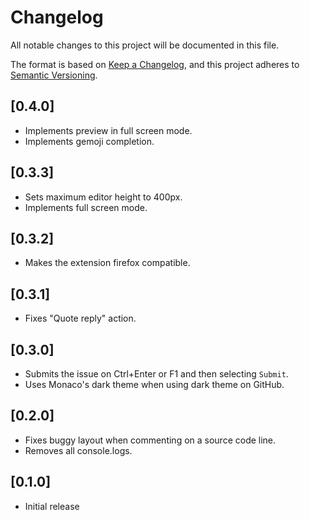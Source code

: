# Changelog

All notable changes to this project will be documented in this file.

The format is based on [Keep a Changelog](https://keepachangelog.com/en/1.0.0/),
and this project adheres to [Semantic Versioning](https://semver.org/spec/v2.0.0.html).

## [0.4.0]

-   Implements preview in full screen mode.
-   Implements gemoji completion.

## [0.3.3]

-   Sets maximum editor height to 400px.
-   Implements full screen mode.

## [0.3.2]

-   Makes the extension firefox compatible.

## [0.3.1]

-   Fixes "Quote reply" action.

## [0.3.0]

-   Submits the issue on Ctrl+Enter or F1 and then selecting `Submit`.
-   Uses Monaco's dark theme when using dark theme on GitHub.

## [0.2.0]

-   Fixes buggy layout when commenting on a source code line.
-   Removes all console.logs.

## [0.1.0]

-   Initial release

